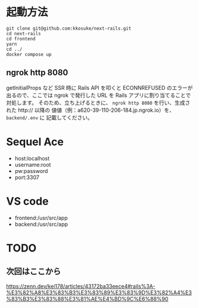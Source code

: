 # 起動方法
```
git clone git@github.com:kkosuke/next-rails.git
cd next-rails
cd frontend
yarn
cd ../
docker compose up
```

## ngrok http 8080
getInitialProps など SSR 時に Rails API を叩くと
ECONNREFUSED のエラーが出るので、ここでは ngrok で発行した URL を Rails アプリに割り当てることで対処します。
そのため、立ち上げるときに、
`ngrok http 8080` を行い、生成された http:// 以降の 値値（例：a620-39-110-206-184.jp.ngrok.io）を、
`backend/.env` に 記載してください。

# Sequel Ace
- host:localhost
- username:root
- pw:password
- port:3307

# VS code
- frontend:/usr/src/app
- backend:/usr/src/app

# TODO
## 次回はここから
https://zenn.dev/kei178/articles/43172ba33eece4#rails%3A-%E3%82%A8%E3%83%B3%E3%83%89%E3%83%9D%E3%82%A4%E3%83%B3%E3%83%88%E3%81%AE%E4%BD%9C%E6%88%90

